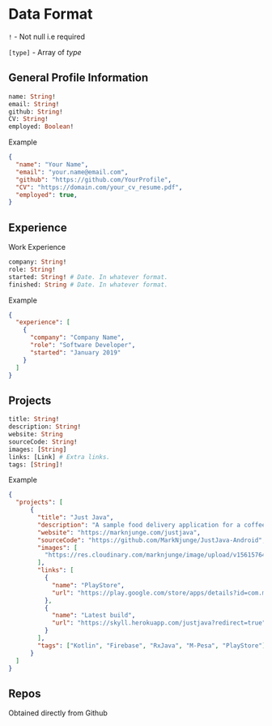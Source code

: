# Data Format

`!` - Not null i.e required

`[type]` - Array of _type_

## General Profile Information

```Graphql
name: String!
email: String!
github: String!
CV: String!
employed: Boolean!
```

Example

```JSON
{
  "name": "Your Name",
  "email": "your.name@email.com",
  "github": "https://github.com/YourProfile",
  "CV": "https://domain.com/your_cv_resume.pdf",
  "employed": true,
}
```

## Experience

Work Experience

```Graphql
company: String!
role: String!
started: String! # Date. In whatever format.
finished: String # Date. In whatever format.
```

Example

```JSON
{
  "experience": [
    {
      "company": "Company Name",
      "role": "Software Developer",
      "started": "January 2019"
    }
  ]
}
```

## Projects

```Graphql
title: String!
description: String!
website: String
sourceCode: String!
images: [String]
links: [Link] # Extra links.
tags: [String]!
```

Example

```JSON
{
  "projects": [
      {
        "title": "Just Java",
        "description": "A sample food delivery application for a coffee shop.",
        "website": "https://marknjunge.com/justjava",
        "sourceCode": "https://github.com/MarkNjunge/JustJava-Android",
        "images": [
          "https://res.cloudinary.com/marknjunge/image/upload/v1561576438/portfolio-images/just-java-small-mockup.png"
        ],
        "links": [
          {
            "name": "PlayStore",
            "url": "https://play.google.com/store/apps/details?id=com.marknkamau.justjava"
          },
          {
            "name": "Latest build",
            "url": "https://skyll.herokuapp.com/justjava?redirect=true"
          }
        ],
        "tags": ["Kotlin", "Firebase", "RxJava", "M-Pesa", "PlayStore"]
      }
  ]
}
```

## Repos

Obtained directly from Github

